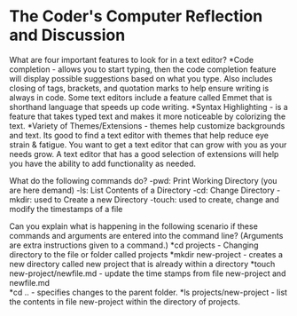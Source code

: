 # The Coder's Computer Reflection and Discussion

What are four important features to look for in a text editor?
  *Code completion - allows you to start typing, then the code completion feature will display possible suggestions based on what you type. Also includes closing of tags, brackets, and quotation marks to help ensure writing is always in code. Some text editors include a feature called Emmet that is shorthand language that speeds up code writing.
  *Syntax Highlighting - is a feature that takes typed text and makes it more noticeable by colorizing the text.
  *Variety of Themes/Extensions - themes help customize backgrounds and text. Its good to find a text editor with themes that help reduce eye strain & fatigue. You want to get a text editor that can grow with you as your needs grow. A text editor that has a good selection of extensions will help you have the ability to add functionality as needed.

What do the following commands do?
 -pwd: Print Working Directory (you are here demand)
  -ls: List Contents of a Directory
  -cd: Change Directory
  -mkdir: used to Create a new Directory
  -touch: used to create, change and modify the timestamps of a file

Can you explain what is happening in the following scenario if these commands and arguments are entered into the command line? (Arguments are extra instructions given to a command.)
*cd projects - Changing directory to the file or folder called projects
*mkdir new-project - creates a new directory called new project that is already within a directory
*touch new-project/newfile.md - update the time stamps from file new-project and newfile.md  
*cd .. - specifies changes to the parent folder.
*ls projects/new-project - list the contents in file new-project within the directory of projects.
